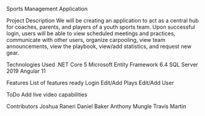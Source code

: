 Sports Management Application

Project Description
We will be creating an application to act as a central hub for coaches, parents, and players of a youth sports team. 
Upon successful login, users will be able to view scheduled meetings and practices, communicate with other users, organize carpooling, 
view team announcements, view the playbook, view/add statistics, and request new gear. 

Technologies Used
.NET Core 5
Microsoft Entity Framework 6.4
SQL Server 2019
Angular 11

Features
List of features ready
Login
Edit/Add Plays
Edit/Add User

ToDo
Add live video capabilities

Contributors
Joshua Raneri
Daniel Baker
Anthony Mungle
Travis Martin
